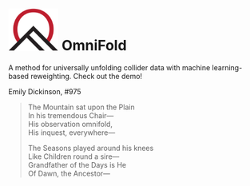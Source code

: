 # <img src="img/omnifold_logo.png" width="100"> OmniFold

A method for universally unfolding collider data with machine learning-based reweighting. Check out the demo!


Emily Dickinson, \#975  
>The Mountain sat upon the Plain  
>In his tremendous Chair&mdash;  
>His observation omnifold,  
>His inquest, everywhere&mdash;  
>  
>The Seasons played around his knees  
>Like Children round a sire&mdash;  
>Grandfather of the Days is He  
>Of Dawn, the Ancestor&mdash;  
